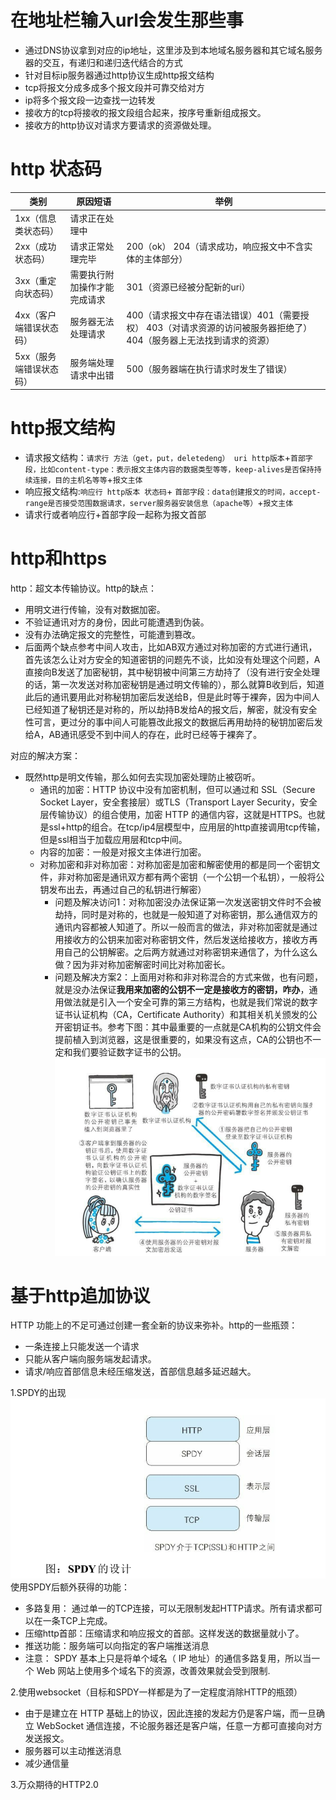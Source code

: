 # 在地址栏输入url会发生那些事  
- 通过DNS协议拿到对应的ip地址，这里涉及到本地域名服务器和其它域名服务器的交互，有递归和递归迭代结合的方式
- 针对目标ip服务器通过http协议生成http报文结构
- tcp将报文分成多成多个报文段并可靠交给对方
- ip将多个报文段一边查找一边转发
- 接收方的tcp将接收的报文段组合起来，按序号重新组成报文。
- 接收方的http协议对请求方要请求的资源做处理。  

# http 状态码  

|  类别   | 原因短语  |  举例  |
|  ----  | ----  | ---- |
| 1xx（信息类状态码）  | 请求正在处理中 |   |
| 2xx（成功状态码）  | 请求正常处理完毕 | 200（ok） 204（请求成功，响应报文中不含实体的主体部分）   |
| 3xx（重定向状态码）  | 需要执行附加操作才能完成请求 | 301（资源已经被分配新的uri）   |
| 4xx（客户端错误状态码）  | 服务器无法处理请求 |  400（请求报文中存在语法错误）401（需要授权） 403（对请求资源的访问被服务器拒绝了） 404（服务器上无法找到请求的资源）  |
| 5xx（服务端错误状态码）  | 服务端处理请求中出错 |  500（服务器端在执行请求时发生了错误）  |


# http报文结构  
- 请求报文结构：`请求行 方法（get，put，deletedeng） uri http版本`+`首部字段，比如content-type：表示报文主体内容的数据类型等等，keep-alives是否保持持续连接，目的主机名等等`+`报文主体`
- 响应报文结构:`响应行 http版本 状态码`+ `首部字段：data创建报文的时间，accept-range是否接受范围数据请求，server服务器安装信息（apache等）`+`报文主体`
- 请求行或者响应行+首部字段一起称为报文首部

# http和https  
http：超文本传输协议。http的缺点：
- 用明文进行传输，没有对数据加密。  
- 不验证通讯对方的身份，因此可能遭遇到伪装。
- 没有办法确定报文的完整性，可能遭到篡改。
- 后面两个缺点参考中间人攻击，比如AB双方通过对称加密的方式进行通讯，首先该怎么让对方安全的知道密钥的问题先不谈，比如没有处理这个问题，A直接向B发送了加密秘钥，其中秘钥被中间第三方劫持了（没有进行安全处理的话，第一次发送对称加密秘钥是通过明文传输的），那么就算B收到后，知道此后的通讯要用此对称秘钥加密后发送给B，但是此时等于裸奔，因为中间人已经知道了秘钥还是对称的，所以劫持B发给A的报文后，解密，就没有安全性可言，更过分的事中间人可能篡改此报文的数据后再用劫持的秘钥加密后发给A，AB通讯感受不到中间人的存在，此时已经等于裸奔了。   

对应的解决方案：
- 既然http是明文传输，那么如何去实现加密处理防止被窃听。
    + 通讯的加密：HTTP 协议中没有加密机制，但可以通过和 SSL（Secure Socket Layer，安全套接层）或TLS（Transport Layer Security，安全层传输协议）的组合使用，加密 HTTP 的通信内容，这就是HTTPS。也就是ssl+http的组合。在tcp/ip4层模型中，应用层的http直接调用tcp传输，但是ssl相当于加载应用层和tcp中间。
    + 内容的加密：一般是对报文主体进行加密。  
    + 对称加密和非对称加密：对称加密是加密和解密使用的都是同一个密钥文件，非对称加密是通讯双方都有两个密钥（一个公钥一个私钥），一般将公钥发布出去，再通过自己的私钥进行解密）
        - 问题及解决访问1：对称加密没办法保证第一次发送密钥文件时不会被劫持，同时是对称的，也就是一般知道了对称密钥，那么通信双方的通讯内容都被人知道了。所以一般而言的做法，非对称加密就是通过用接收方的公钥来加密对称密钥文件，然后发送给接收方，接收方再用自己的公钥解密。之后两方就通过对称密钥来通信了，为什么这么做？因为非对称加密解密时间比对称加密长。
        - 问题及解决方案2：上面用对称和非对称混合的方式来做，也有问题，就是没办法保证**我用来加密的公钥不一定是接收方的密钥，咋办**，通用做法就是引入一个安全可靠的第三方结构，也就是我们常说的数字证书认证机构（CA，Certificate Authority）和其相关机关颁发的公开密钥证书。参考下图：其中最重要的一点就是CA机构的公钥文件会提前植入到浏览器，这是很重要的，如果没有这点，CA的公钥也不一定和我们要验证数字证书的公钥。  
        ![CA过程](https://github.com/781303842/Mainstudy/blob/master/ALLIMG/CA%E8%BF%87%E7%A8%8B.png)  

# 基于http追加协议  
HTTP 功能上的不足可通过创建一套全新的协议来弥补。http的一些瓶颈：
- 一条连接上只能发送一个请求
- 只能从客户端向服务端发起请求。
- 请求/响应首部信息未经压缩发送，首部信息越多延迟越大。  

1.SPDY的出现  
![SPDY的设计](https://github.com/781303842/Mainstudy/blob/master/ALLIMG/SPDY%E7%9A%84%E8%AE%BE%E8%AE%A1.png)  
使用SPDY后额外获得的功能：
- 多路复用： 通过单一的TCP连接，可以无限制发起HTTP请求。所有请求都可以在一条TCP上完成。
- 压缩http首部：压缩请求和响应报文的首部。这样发送的数据量就小了。
- 推送功能：服务端可以向指定的客户端推送消息
- 注意： SPDY 基本上只是将单个域名（ IP 地址）的通信多路复用，所以当一个 Web 网站上使用多个域名下的资源，改善效果就会受到限制.

2.使用websocket（目标和SPDY一样都是为了一定程度消除HTTP的瓶颈）
- 由于是建立在 HTTP 基础上的协议，因此连接的发起方仍是客户端，而一旦确立 WebSocket 通信连接，不论服务器还是客户端，任意一方都可直接向对方发送报文。
- 服务器可以主动推送消息
- 减少通信量  

3.万众期待的HTTP2.0
